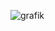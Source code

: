 ![grafik](https://github.com/LePeppino/Resteverwerter/assets/62338254/50ae49c5-9eec-4e39-8141-e9a16f998783)

